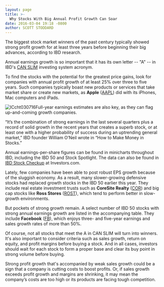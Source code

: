 ```yaml
---
layout: page
title: >-
  Why Stocks With Big Annual Profit Growth Can Soar
date: 2016-03-04 19:18 -0800
author: SCOTT STODDARD
---
```





The biggest stock market winners of the past century typically showed strong profit growth for at least three years before beginning their big advances, according to IBD research.


Annual earnings growth is so important that it has its own letter -- "A" -- in IBD's [CAN SLIM](http://education.investors.com/courselandingpage.aspx?id=735749) investing system acronym.


To find the stocks with the potential for the greatest price gains, look for companies with annual profit growth of at least 25% over three to five years. Such companies typically boast new products or services that take market share or create new markets, as **Apple** ([AAPL](https://research.investors.com/quote.aspx?symbol=AAPL)) did with its iPhones, Mac computers and iPads.


![ICcht030716](https://www.investors.com/wp-content/uploads/2016/03/ICcht030716-1024x549.jpg)Full-year earnings estimates are also key, as they can flag up-and-coming growth companies.


“It’s the combination of strong earnings in the last several quarters plus a record of solid growth in the recent years that creates a superb stock, or at least one with a higher probability of success during an uptrending general market,” IBD founder William O’Neil wrote in “How to Make Money in Stocks.”


Annual earnings-per-share figures can be found in minicharts throughout IBD, including the IBD 50 and Stock Spotlight. The data can also be found in [IBD Stock Checkup](http://research.investors.com/stock-checkup/?nav=ResearchCheckup) at Investors.com.


Lately, few companies have been able to post robust EPS growth because of the sluggish economy. As a result, many slower-growing defensive stocks had replaced growth stocks in the IBD 50 earlier this year. They include real estate investment trusts such as **CoreSite Realty** ([COR](https://research.investors.com/quote.aspx?symbol=COR)) and big cap stocks like **Ross Stores** ([ROST](https://research.investors.com/quote.aspx?symbol=ROST)), which tend to perform better in slow-growth environments.


But pockets of strong growth remain. A select number of IBD 50 stocks with strong annual earnings growth are listed in the accompanying table. They include **Facebook** ([FB](https://research.investors.com/quote.aspx?symbol=FB)), which enjoys three- and five-year earnings and sales growth rates of more than 50%.


Of course, not all stocks that meet the A in CAN SLIM will turn into winners. It's also important to consider criteria such as sales growth, return on equity, and profit margins before buying a stock. And in all cases, investors should wait for each stock to form a proper base and clear its buy point in strong volume before buying.


Strong profit growth that's accompanied by weak sales growth could be a sign that a company is cutting costs to boost profits. Or, if sales growth exceeds profit growth and margins are shrinking, it may mean the company’s costs are too high or its products are facing tough competition.




